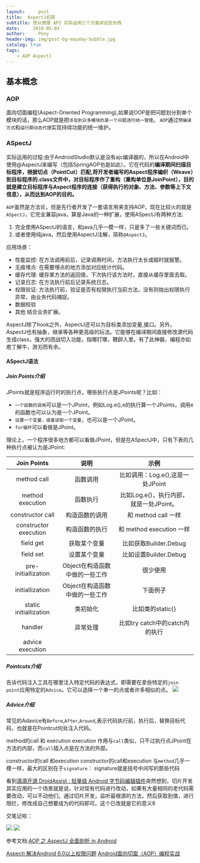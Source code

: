 ```yaml
---
layout:     post
title:  AspectJ初探
subtitle: 想从原理 API 实际运用三个方面讲这些东西
date:     2019-05-03
author:     Pony
header-img: img/post-bg-mayday-bubble.jpg
catalog: true
tags:
    - AOP AspectJ
---
```





## 基本概念
### AOP
面向切面编程(Aspect-Oriented Programming),如果说OOP是把问题划分到单个模块的话，那么AOP就是把`涉及到众多模块的某一个问题进行统一管理`。
`AOP`通过`预编译方式`和`运行期动态代理`实现持续功能的统一维护。

### ASpectJ

实际运用的过程:由于AndroidStudio默认是没有ajc编译器的，所以在Android中使用@AspectJ来编写（包括SpringAOP也是如此）。它在代码的**编译期间扫描目标程序，根据切点（PointCut）匹配,将开发者编写的Aspect程序编织（Weave）到目标程序的.class文件中，对目标程序作了重构（重构单位是JoinPoint），目的就是建立目标程序与Aspect程序的连接（获得执行的对象、方法、参数等上下文信息），从而达到AOP的目的。**

`AOP`虽然是方法论，但是先行者开发了一套语言用来支持AOP，现在比较火的就是`ASpectJ`，它完全兼容java，算是Java的一种扩展，使用ASpectJ有两种方法:
1. 完全使用ASpectJ的语言，和java几乎一模一样，只是多了一些关键词而已。
2. 或者使用纯java，然后使用AspectJ注解，简称`@AspectJ`。

应用场景：
* 性能监控: 在方法调用前后，记录调用时间，方法执行太长或超时就报警。
* 无痕埋点: 在需要埋点的地方添加对应统计代码。
* 缓存代理: 缓存某方法的返回值，下次执行该方法时，直接从缓存里面去取。
* 记录日志: 在方法执行前后记录系统日志。
* 权限验证: 方法执行前，验证是否有权限执行当前方法，没有则抛出权限执行异常，由业务代码捕捉。
* 数据校验
* 其他 结合业务扩展。

AspectJ除了hook之外，AspectJ还可以为目标类添加变量,接口。另外，AspectJ也有抽象，继承等各种更高级的玩法。它能够在编译期间直接修改源代码生成class，强大的团战切入功能，指哪打哪，鞭辟入里。有了此神器，编程亦如庖丁解牛，游刃而有余。

 

#### ASpectJ语法
##### Join Points介绍
JPoints就是程序运行时的执行点，哪些执行点是JPoints呢？比如：
* `一个函数的调用`可以是一个JPoint，例如Log.e(),e的执行算一个JPoints，调用e的函数也可以认为是一个JPoint。
* `设置一个变量，或者读取一个变量`，也可以是一个JPoint。
* `for循环`可以看做是JPoint。

理论上，一个程序很多地方都可以看做JPoint，但是在ASpectJ中，只有下表的几种执行点被认为是JPoint:



| Join Points | 说明 | 示例  |
| :-: | :-: | :-: |
| method call | 函数调用 | 比如调用：Log.e(),这是一处JPoint |
| method execution | 函数执行 | 比如Log.e()，执行内部，就是一处JPoint。 |
| constructor call | 构造函数的调用 | 和 method call 一样 |
| constructor execution | 构造函数的执行 | 和 method execution 一样  |
| field get | 获取某个变量 | 比如获取Builder.Debug |
| field set | 设置某个变量 | 比如设置Builder.Debug |
| pre-initiallization | Object在构造函数中做的一些工作 | 很少使用  |
| initiallization | Object在构造函数中做的一些工作 | 下面例子 |
| static initiallization | 类初始化 | 比如类的static{} |
| handler | 异常处理 | 比如try catch中的catch内的执行 |
| advice execution |  |  |



##### Pointcuts介绍
告诉代码注入工具在哪里注入特定代码的表达式，即需要在拿些特定的`join point`应用特定的`Advice`。它可以选择一个单一的点或者许多相似的点。
![](https://ws3.sinaimg.cn/large/006tNc79ly1g2qa9wrxscj30m807daax.jpg)

##### Advice介绍
常见的Adavice有`Before`,`After`,`Around`,表示代码执行前，执行后，替换目标代码，也就是在Pointcut何处注入代码。

method的call 和 execution
execution
作用与`call`类似，只不过执行点JPoint在方法的内部，而`call`插入点是在方法的外部。

constructor的call 和execution
constructor的call和execution 与`method`几乎一模一样，最大的区别在于`signature`：
signature就是括号中间写的那些代码



看到[滴滴开源 DroidAssist : 轻量级 Android 字节码编辑插件](<https://juejin.im/post/5cdce038f265da038e54cfd7?utm_source=gold_browser_extension>)突然想到，切片开发其实应用的一个场景就是说，针对现有代码进行改动，如果有大量相同的老代码需要改动，可以不动他们，通过切片开发，监听最根源的方法，然后获取到值，进行阻拦，修改成自己想要成为的代码即可。这个已改就是它的意义8 

交笔记啦：

![](https://ws1.sinaimg.cn/large/006tNc79ly1g2yx6stwbpj30u01adkjl.jpg)
![](https://ws4.sinaimg.cn/large/006tNc79ly1g2yx7gz3zuj30u01ad4qp.jpg)


参考文档:[AOP 之 AspectJ 全面剖析 in Android](https://www.jianshu.com/p/f90e04bcb326)

[Aspectj 解决Android 6.0以上权限问题](https://www.jianshu.com/p/6c1b0ec68ff6)
[Android面向切面（AOP）编程实战](https://blog.csdn.net/qq_36523667/article/details/78885332)
